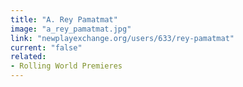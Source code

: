 ```yaml
---
title: "A. Rey Pamatmat"
image: "a_rey_pamatmat.jpg"
link: "newplayexchange.org/users/633/rey-pamatmat"
current: "false"
related:
- Rolling World Premieres
---
```


